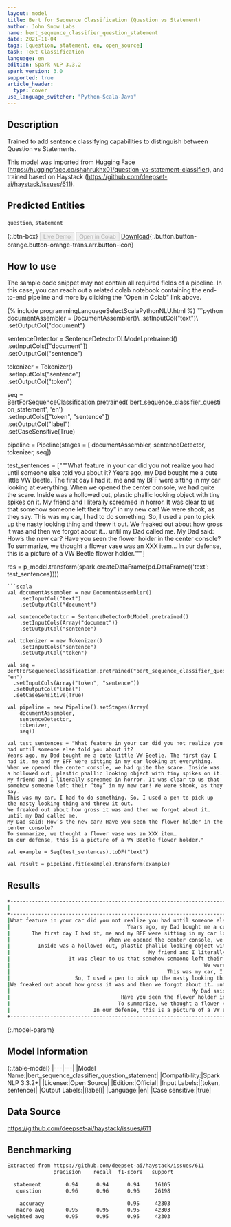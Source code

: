```yaml
---
layout: model
title: Bert for Sequence Classification (Question vs Statement)
author: John Snow Labs
name: bert_sequence_classifier_question_statement
date: 2021-11-04
tags: [question, statement, en, open_source]
task: Text Classification
language: en
edition: Spark NLP 3.3.2
spark_version: 3.0
supported: true
article_header:
  type: cover
use_language_switcher: "Python-Scala-Java"
---
```


## Description

Trained to add sentence classifying capabilities to distinguish between Question vs Statements.

This model was imported from Hugging Face (https://huggingface.co/shahrukhx01/question-vs-statement-classifier), and trained based on Haystack (https://github.com/deepset-ai/haystack/issues/611).

## Predicted Entities

`question`, `statement`

{:.btn-box}
<button class="button button-orange" disabled>Live Demo</button>
<button class="button button-orange" disabled>Open in Colab</button>
[Download](https://s3.amazonaws.com/auxdata.johnsnowlabs.com/public/models/bert_sequence_classifier_question_statement_en_3.3.2_3.0_1636038134936.zip){:.button.button-orange.button-orange-trans.arr.button-icon}

## How to use

The sample code snippet may not contain all required fields of a pipeline. In this case, you can reach out a related colab notebook containing the end-to-end pipeline and more by clicking the "Open in Colab" link above.




<div class="tabs-box" markdown="1">
{% include programmingLanguageSelectScalaPythonNLU.html %}
```python
documentAssembler = DocumentAssembler()\
    .setInputCol("text")\
    .setOutputCol("document")

sentenceDetector = SentenceDetectorDLModel.pretrained() \
    .setInputCols(["document"]) \
    .setOutputCol("sentence")

tokenizer = Tokenizer()\
    .setInputCols("sentence")\
    .setOutputCol("token")

seq = BertForSequenceClassification.pretrained('bert_sequence_classifier_question_statement', 'en')\
  .setInputCols(["token", "sentence"])\
  .setOutputCol("label")\
  .setCaseSensitive(True)

pipeline = Pipeline(stages = [
    documentAssembler,
    sentenceDetector,
    tokenizer,
    seq])

test_sentences = ["""What feature in your car did you not realize you had until someone else told you about it?
Years ago, my Dad bought me a cute little VW Beetle. The first day I had it, me and my BFF were sitting in my car looking at everything.
When we opened the center console, we had quite the scare. Inside was a hollowed out, plastic phallic looking object with tiny spikes on it.
My friend and I literally screamed in horror. It was clear to us that somehow someone left their “toy” in my new car! We were shook, as they say.
This was my car, I had to do something. So, I used a pen to pick up the nasty looking thing and threw it out.
We freaked out about how gross it was and then we forgot about it… until my Dad called me.
My Dad said: How’s the new car? Have you seen the flower holder in the center console?
To summarize, we thought a flower vase was an XXX item…
In our defense, this is a picture of a VW Beetle flower holder."""]

res = p_model.transform(spark.createDataFrame(pd.DataFrame({'text': test_sentences})))
```
```scala
val documentAssembler = new DocumentAssembler()
    .setInputCol("text")
    .setOutputCol("document")

val sentenceDetector = SentenceDetectorDLModel.pretrained()
    .setInputCols(Array("document"))
    .setOutputCol("sentence")

val tokenizer = new Tokenizer()
    .setInputCols("sentence")
    .setOutputCol("token")

val seq = BertForSequenceClassification.pretrained("bert_sequence_classifier_question_statement", "en")
  .setInputCols(Array("token", "sentence"))
  .setOutputCol("label")
  .setCaseSensitive(True)

val pipeline = new Pipeline().setStages(Array(
    documentAssembler,
    sentenceDetector,
    tokenizer,
    seq))

val test_sentences = "What feature in your car did you not realize you had until someone else told you about it?
Years ago, my Dad bought me a cute little VW Beetle. The first day I had it, me and my BFF were sitting in my car looking at everything.
When we opened the center console, we had quite the scare. Inside was a hollowed out, plastic phallic looking object with tiny spikes on it.
My friend and I literally screamed in horror. It was clear to us that somehow someone left their “toy” in my new car! We were shook, as they say.
This was my car, I had to do something. So, I used a pen to pick up the nasty looking thing and threw it out.
We freaked out about how gross it was and then we forgot about it… until my Dad called me.
My Dad said: How’s the new car? Have you seen the flower holder in the center console?
To summarize, we thought a flower vase was an XXX item…
In our defense, this is a picture of a VW Beetle flower holder."

val example = Seq(test_sentences).toDF("text")

val result = pipeline.fit(example).transform(example)
```
</div>

## Results

```bash
+------------------------------------------------------------------------------------------+---------+
|                                                                                  sentence|    label|
+------------------------------------------------------------------------------------------+---------+
|What feature in your car did you not realize you had until someone else told you about it?| question|
|                                      Years ago, my Dad bought me a cute little VW Beetle.|statement|
|       The first day I had it, me and my BFF were sitting in my car looking at everything.|statement|
|                                When we opened the center console, we had quite the scare.|statement|
|         Inside was a hollowed out, plastic phallic looking object with tiny spikes on it.|statement|
|                                             My friend and I literally screamed in horror.|statement|
|                   It was clear to us that somehow someone left their “toy” in my new car!|statement|
|                                                               We were shook, as they say.|statement|
|                                                   This was my car, I had to do something.|statement|
|                     So, I used a pen to pick up the nasty looking thing and threw it out.|statement|
|We freaked out about how gross it was and then we forgot about it… until my Dad called me.|statement|
|                                                           My Dad said: How’s the new car?| question|
|                                    Have you seen the flower holder in the center console?| question|
|                                   To summarize, we thought a flower vase was an XXX item…|statement|
|                           In our defense, this is a picture of a VW Beetle flower holder.|statement|
+------------------------------------------------------------------------------------------+---------+
```

{:.model-param}
## Model Information

{:.table-model}
|---|---|
|Model Name:|bert_sequence_classifier_question_statement|
|Compatibility:|Spark NLP 3.3.2+|
|License:|Open Source|
|Edition:|Official|
|Input Labels:|[token, sentence]|
|Output Labels:|[label]|
|Language:|en|
|Case sensitive:|true|

## Data Source

https://github.com/deepset-ai/haystack/issues/611

## Benchmarking

```bash
Extracted from https://github.com/deepset-ai/haystack/issues/611
               precision    recall  f1-score   support

  statement        0.94      0.94      0.94     16105
   question        0.96      0.96      0.96     26198

    accuracy                           0.95     42303
   macro avg       0.95      0.95      0.95     42303
weighted avg       0.95      0.95      0.95     42303
```
